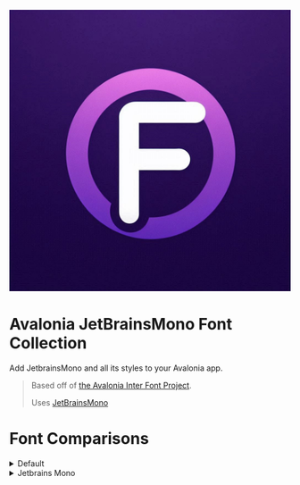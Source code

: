 ![Logo](/assets/Fonts.Avalonia_Logo.png)

# Avalonia JetBrainsMono Font Collection

Add JetbrainsMono and all its styles to your Avalonia app.

> Based off
> of [the Avalonia Inter Font Project](https://github.com/AvaloniaUI/Avalonia/tree/master/src/Avalonia.Fonts.Inter).
>
> Uses [JetBrainsMono](https://github.com/JetBrains/JetBrainsMono)

# Font Comparisons

<details>
  <summary>Default</summary>
  ![Default Font](/assets/fonts/Default.png)
</details>

<details>
  <summary>Jetbrains Mono</summary>
  ![Jetbrains Mono](/assets/fonts/JetbrainsMono.png)
</details>
